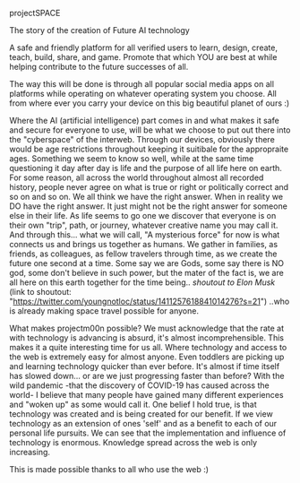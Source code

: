 projectSPACE

The story of the creation of Future AI technology

A safe and friendly platform for all verified users to learn, design, create, teach, build, share, and game. Promote that which YOU are best at while helping contribute to the future successes of all.

The way this will be done is through all popular social media apps on all platforms while operating on whatever operating system you choose. All from where ever you carry your device on this big beautiful planet of ours :) 

Where the AI (artificial intelligence) part comes in and what makes it safe and secure for everyone to use, will be what we choose to put out there into the "cyberspace" of the interweb. Through our devices, obviously there would be age restrictions throughout keeping it suitibale for the appropraite ages. Something we seem to know so well, while at the same time questioning it day after day is life and the purpose of all life here on earth. For some reason, all across the world throughout almost all recorded history, people never agree on what is true or right or politically correct and so on and so on. We all think we have the right answer. When in reality we DO have the right answer. It just might not be the right answer for someone else in their life. As life seems to go one we discover that everyone is on their own "trip", path, or journey, whatever creative name you may call it. And through this... what we will call, "A mysterious force" for now is what connects us and brings us together as humans. We gather in families, as friends, as colleagues, as fellow travelers through time, as we create the future one second at a time. Some say we are Gods, some say there is NO god, some don't believe in such power, but the mater of the fact is, we are all here on this earth together for the time being.. *shoutout to Elon Musk* (link to shoutout: "https://twitter.com/youngnotloc/status/1411257618841014276?s=21") ..who is already making space travel possible for anyone.

What makes projectm00n possible?
We must acknowledge that the rate at with technology is advancing is absurd, it's almost incomprehensible. This makes it a quite interesting time for us all. Where technology and access to the web is extremely easy for almost anyone. Even toddlers are picking up and learning technology quicker than ever before. It's almost if time itself has slowed down... or are we just progressing faster than before? With the wild pandemic -that the discovery of COVID-19 has caused across the world- I believe that many people have gained many different experiences and "woken up" as some would call it. One belief I hold true, is that technology was created and is being created for our benefit. If we view technology as an extension of ones 'self' and as a benefit to each of our personal life pursuits. We can see that the implementation and influence of technology is enormous. Knowledge spread across the web is only increasing.

This is made possible thanks to all who use the web :)
